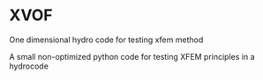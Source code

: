 # XVOF
One dimensional hydro code for testing xfem method

A small non-optimized python code for testing XFEM principles in a hydrocode
